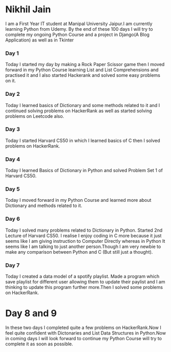 # Nikhil Jain

I am a First Year IT student at Manipal University Jaipur.I am currently learning Python from Udemy. By the end of these 100 days I will try to complete my ongoing Python Course and a project in Django(A Blog Application) as well as in Tkinter

### Day 1 

Today I started my day by making a Rock Paper Scissor game then I moved forward in my Python Course learning List and List Comprehensions and practised it and I also started Hackerank and solved some easy problems on it.

### Day 2

Today I learned basics of Dictionary and some methods related to it and I continued solving problems on HackerRank as well as started solving problems on Leetcode also.

### Day 3

Today I started Harvard CS50 in which I learned basics of C then I solved problems on HackerRank.

### Day 4 

Today I learned Basics of Dictionary in Python and solved Problem Set 1 of Harvard CS50.

### Day 5

Today I moved forward in my Python Course and learned more about Dictionary and methods related to it.

### Day 6 

Today I solved many problems related to Dictionary in Python. Started 2nd Lecture of Harvard CS50. I realise I enjoy coding in C more because it just seems like I am giving instruction to Computer Directly whereas in Python It seems like I am talking to just another person.Though I am very newbie to make any comparison between Python and C (But still just a thought).

### Day 7

Today I created a data model of a spotify playlist. Made a program which save playlist for different user allowing them to update their paylist and I am thinking to update this program further more.Then I solved some problems on HackerRank.

# Day 8 and 9

In these two days I completed quite a few problems on HackerRank.Now I feel quite confident with Dictonaries and List Data Structures in Python.Now in coming days I will look forward to continue my Python Course will try to complete it as soon as possible.


